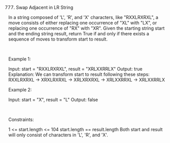 777. Swap Adjacent in LR String

In a string composed of 'L', 'R', and 'X' characters, like "RXXLRXRXL", a move consists of either replacing one occurrence of "XL" with "LX", or replacing one occurrence of "RX" with "XR". Given the starting string start and the ending string result, return True if and only if there exists a sequence of moves to transform start to result.

 

Example 1:

Input: start = "RXXLRXRXL", result = "XRLXXRRLX"
Output: true
Explanation: We can transform start to result following these steps:
RXXLRXRXL ->
XRXLRXRXL ->
XRLXRXRXL ->
XRLXXRRXL ->
XRLXXRRLX


Example 2:

Input: start = "X", result = "L"
Output: false


 

Constraints:

1 <= start.length <= 104
start.length == result.length
Both start and result will only consist of characters in 'L', 'R', and 'X'.